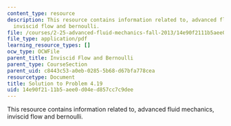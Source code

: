 ```yaml
---
content_type: resource
description: This resource contains information related to, advanced fluid mechanics,
  inviscid flow and bernoulli.
file: /courses/2-25-advanced-fluid-mechanics-fall-2013/14e90f2111b5aee0d04ed857cc7c9dee_MIT2_25F13_Shapi4.19_Solu.pdf
file_type: application/pdf
learning_resource_types: []
ocw_type: OCWFile
parent_title: Inviscid Flow and Bernoulli
parent_type: CourseSection
parent_uid: c8443c53-a0eb-0285-5b68-d67bfa778cea
resourcetype: Document
title: Solution to Problem 4.19
uid: 14e90f21-11b5-aee0-d04e-d857cc7c9dee
---
```

This resource contains information related to, advanced fluid mechanics, inviscid flow and bernoulli.

